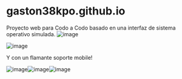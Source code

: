 # gaston38kpo.github.io
Proyecto web para Codo a Codo basado en una interfaz de sistema operativo simulada.
![image](https://user-images.githubusercontent.com/77559010/117723961-75e5e980-b1b9-11eb-8c3e-2028183cfa56.png)

![image](https://user-images.githubusercontent.com/77559010/117724046-931ab800-b1b9-11eb-9eb5-44f8eda8befa.png)

Y con un flamante soporte mobile!

![image](https://user-images.githubusercontent.com/77559010/117724463-29e77480-b1ba-11eb-9123-5423649f358e.png)![image](https://user-images.githubusercontent.com/77559010/117724512-41bef880-b1ba-11eb-8b63-ca2cee54aede.png)![image](https://user-images.githubusercontent.com/77559010/117724680-7b8fff00-b1ba-11eb-86f6-36d3c301c35f.png)


